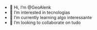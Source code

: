 - 👋 Hi, I’m @GeoAlenk
- 👀 I’m interested in tecnologias
- 🌱 I’m currently learning algo interessante
- 💞️ I’m looking to collaborate on tudo

<!---
GeoAlenk/GeoAlenk is a ✨ special ✨ repository because its `README.md` (this file) appears on your GitHub profile.
You can click the Preview link to take a look at your changes.
--->
